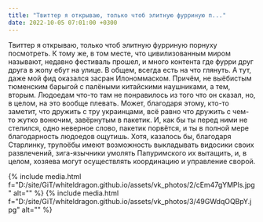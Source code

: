 ```yaml
---
title: "Твиттер я открываю, только чтоб элитную фурриную п..."
date: 2022-10-05 07:01:00 +0300
---
```


Твиттер я открываю, только чтоб элитную фурриную порнуху посмотреть. К тому же, в том месте, что цивилизованным миром называют, недавно фестиваль прошел, и много контента где фурри друг друга в жопу ебут на улице. В общем, всегда есть на что глянуть.
А тут, даже мой фид оказался засран Илономмаском. Причём, не выёбистым тюменским барыгой с палёными китайскими наушниками, а тем, вторым.
Людоедам что-то там не понравилось из того что он сказал, но, в целом, на это вообще плевать. Может, благодаря этому, кто-то заметит, что дружить с тру украинцами, всё равно что дружить с чем-то жутко вонючим, завёрнутым в пакетик. И, как бы ты перед ними не стелился, одно неверное слово, пакетик порвётся, и ты в полной мере благодарность людоедов ощутишь.
Хотя, казалось бы, благодаря Старлинку, трупоёбы имеют возможность выкладывать видосики своих развлечений, зига-язычники умолять Папуримского их вытащить, и, в целом, хозяева могут осуществлять координацию и управление сворой.


{% include media.html f="D:/site/GiT/whiteldragon.github.io/assets/vk_photos/2/cEm47gYMPls.jpg" alt="" %}
{% include media.html f="D:/site/GiT/whiteldragon.github.io/assets/vk_photos/3/49GWdqOQBpY.jpg" alt="" %}
